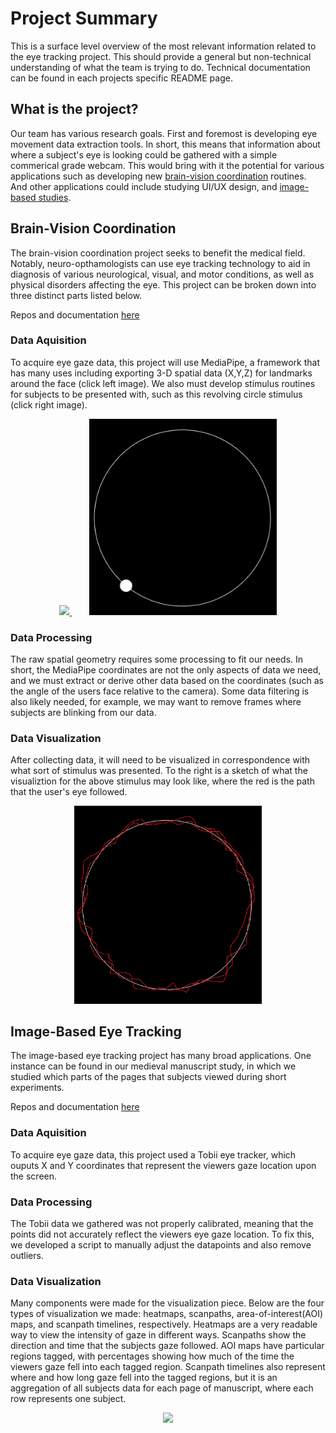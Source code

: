 # Project Summary
This is a surface level overview of the most relevant information related to the eye tracking project. This should provide a general but non-technical understanding of what the team is trying to do. Technical documentation can be found in each projects specific README page.

## What is the project?
Our team has various research goals. First and foremost is developing eye movement data extraction tools. In short, this means that information about where a subject's eye is looking could be gathered with a simple commerical grade webcam. This would bring with it the potential for various applications such as developing new [brain-vision coordination](##Brain-Vision-Coordination) routines. And other applications could include studying UI/UX design, and [image-based studies](##Image-Based-Eye-Tracking).

## Brain-Vision Coordination
The brain-vision coordination project seeks to benefit the medical field. Notably, neuro-opthamologists can use eye tracking technology to aid in diagnosis of various neurological, visual, and motor conditions, as well as physical disorders affecting the eye. This project can be broken down into three distinct parts listed below.

Repos and documentation [here](https://github.com/TylerEgloff/temp-readme/blob/main/projects/vision-brain-coordination.md)

### Data Aquisition
To acquire eye gaze data, this project will use MediaPipe, a framework that has many uses including exporting 3-D spatial data (X,Y,Z) for landmarks around the face (click left image). We also must develop stimulus routines for subjects to be presented with, such as this revolving circle stimulus (click right image).

<div align="center">
  <a href="face-mesh.gif">
    <img src="/assets/project-summary/face-mesh-stll.png" width="300"/>
  </a>
  &nbsp;&nbsp;&nbsp;&nbsp;&nbsp;&nbsp;
  <a href="circle-stimulus.gif">
    <img src="/assets/project-summary/circle-stimulus-still.png" width="300"/>
  </a>
</div>

### Data Processing
The raw spatial geometry requires some processing to fit our needs. In short, the MediaPipe coordinates are not the only aspects of data we need, and we must extract or derive other data based on the coordinates (such as the angle of the users face relative to the camera). Some data filtering is also likely needed, for example, we may want to remove frames where subjects are blinking from our data.

### Data Visualization
After collecting data, it will need to be visualized in correspondence with what sort of stimulus was presented. To the right is a sketch of what the visualiztion for the above stimulus may look like, where the red is the path that the user's eye followed.

<div align="center">
  <img src="/assets/project-summary/circle-stimulus-visualized.png" width="300"/>
</div>

## Image-Based Eye Tracking
The image-based eye tracking project has many broad applications. One instance can be found in our medieval manuscript study, in which we studied which parts of the pages that subjects viewed during short experiments.

Repos and documentation [here](https://github.com/TylerEgloff/temp-readme/blob/main/projects/2024-medieval-manuscripts.md)

### Data Aquisition
To acquire eye gaze data, this project used a Tobii eye tracker, which ouputs X and Y coordinates that represent the viewers gaze location upon the screen. 

### Data Processing
The Tobii data we gathered was not properly calibrated, meaning that the points did not accurately reflect the viewers eye gaze location. To fix this, we developed a script to manually adjust the datapoints and also remove outliers. 

### Data Visualization
Many components were made for the visualization piece. Below are the four types of visualization we made: heatmaps, scanpaths, area-of-interest(AOI) maps, and scanpath timelines, respectively. Heatmaps are a very readable way to view the intensity of gaze in different ways. Scanpaths show the direction and time that the subjects gaze followed. AOI maps have particular regions tagged, with percentages showing how much of the time the viewers gaze fell into each tagged region. Scanpath timelines also represent where and how long gaze fell into the tagged regions, but it is an aggregation of all subjects data for each page of manuscript, where each row represents one subject.

<div align="center" style="white-space: nowrap;">
  <img src="/assets/project-summary/assets/visualizations.jpg">
</div>










